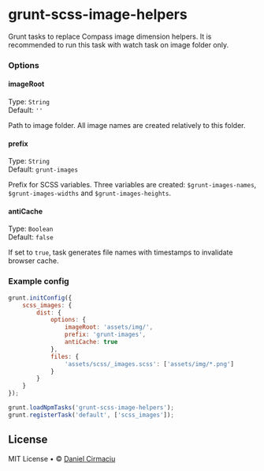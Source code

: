 # grunt-scss-image-helpers

Grunt tasks to replace Compass image dimension helpers. It is recommended to run this task with watch task on image folder only.

### Options

#### imageRoot

Type: `String`  
Default: `''`

Path to image folder. All image names are created relatively to this folder.

#### prefix

Type: `String`  
Default: `grunt-images`

Prefix for SCSS variables. Three variables are created: `$grunt-images-names`, `$grunt-images-widths` and `$grunt-images-heights`.

#### antiCache

Type: `Boolean`  
Default: `false`

If set to `true`, task generates file names with timestamps to invalidate browser cache.

### Example config

```javascript
grunt.initConfig({
    scss_images: {
        dist: {
            options: {
                imageRoot: 'assets/img/',
                prefix: 'grunt-images',
                antiCache: true       
            },
            files: {
                'assets/scss/_images.scss': ['assets/img/*.png']
            }
        }
    }
});

grunt.loadNpmTasks('grunt-scss-image-helpers');
grunt.registerTask('default', ['scss_images']);
```
## License

MIT License • © [Daniel Cirmaciu](http://cirmaciu.cz)
